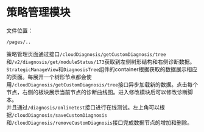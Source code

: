 # 策略管理模块

文件位置：

```
/pages/..
```

策略管理页面通过接口`/cloudDiagnosis/getCustomDiagnosis/tree`和`/v2/diagnosis/get/moduleStatus/173`获取到左侧树形结构和右侧诊断数据。  
`StrategicManageView`和`DiagnosisTree`组件的container根据获取的数据展示相应的页面。每展开一个树形节点都会使用`/cloudDiagnosis/getCustomDiagnosis/tree`接口异步加载新的数据。点击每个节点，右侧的板块展示当前节点的诊断曲线图。进入修改模块后可以修改诊断脚本。  
并且通过`/diagnosis/onlinetest`接口进行在线测试。左上角可以根据`/cloudDiagnosis/saveCustomDiagnosis`和`/cloudDiagnosis/removeCustomDiagnosis`接口完成数据节点的增加和删除。

